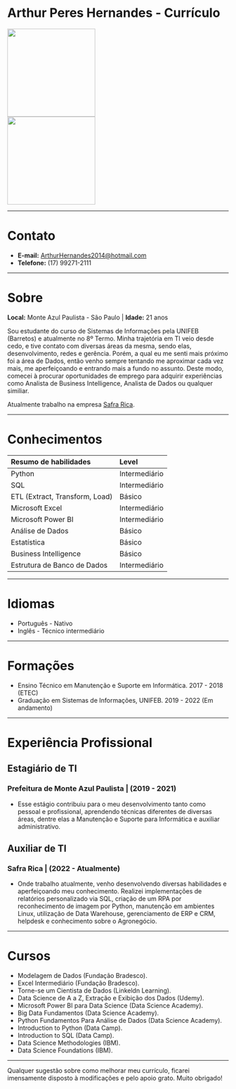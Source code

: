 # Arthur Peres Hernandes - Currículo


<img src="https://i.imgur.com/rRGiaFO.jpg" style="width:200px;"/>
<div align='leftttt'>
    <a href="https://www.linkedin.com/in/arthur-hernandes/" target="_blank"><img src="https://img.shields.io/badge/-LinkedIn-%230077B5?style=for-the-badge&logo=linkedin&logoColor=white" target="_blank" style="width:200px;"></a>
</div>



---



# Contato

* **E-mail:** ArthurHernandes2014@hotmail.com 
* **Telefone:** (17) 99271-2111 



---



# Sobre

**Local:** Monte Azul Paulista - São Paulo | **Idade:** 21 anos

Sou estudante do curso de Sistemas de Informações pela UNIFEB (Barretos) e atualmente no 8º Termo. Minha trajetória em TI veio desde cedo, e tive contato com diversas áreas da mesma, sendo elas, desenvolvimento, redes e gerência. Porém, a qual eu me senti mais próximo foi a área de Dados, então venho sempre tentando me aproximar cada vez mais, me aperfeiçoando e entrando mais a fundo no assunto. Deste modo, comecei à procurar oportunidades de emprego para adquirir experiências como Analista de Business Intelligence, Analista de Dados ou qualquer similiar.

Atualmente trabalho na empresa [Safra Rica](https://www.safrarica.com.br "Link").



---



# Conhecimentos


| **Resumo de habilidades**       | Level         |
|:--------------------------------|:--------------|
| Python                          | Intermediário |
| SQL                             | Intermediário | 
| ETL (Extract, Transform, Load)  | Básico        |
| Microsoft Excel                 | Intermediário |
| Microsoft Power BI              | Intermediário |
| Análise de Dados                | Básico        |
| Estatística                     | Básico        |
| Business Intelligence           | Básico        |
| Estrutura de Banco de Dados     | Intermediário |



---



# Idiomas 

* Português - Nativo
* Inglês - Técnico intermediário



---



# Formações

* Ensino Técnico em Manutenção e Suporte em Informática. 2017 - 2018 (ETEC)
* Graduação em Sistemas de Informações, UNIFEB. 2019 - 2022 (Em andamento)


---



# Experiência Profissional

## Estagiário de TI 
### Prefeitura de Monte Azul Paulista | (2019 - 2021)
* Esse estágio contribuiu para o meu desenvolvimento tanto como pessoal e profissional, aprendendo técnicas diferentes de diversas áreas, dentre elas a Manutenção e Suporte para Informática e auxiliar administrativo.

## Auxiliar de TI  
### Safra Rica | (2022 - Atualmente)
* Onde trabalho atualmente, venho desenvolvendo diversas habilidades e aperfeiçoando meu conhecimento. Realizei implementações de relatórios personalizado via SQL, criação de um RPA por reconhecimento de imagem por Python, manutenção em ambientes Linux, utilização de Data Warehouse, gerenciamento de ERP e CRM, helpdesk e conhecimento sobre o Agronegócio.



---



# Cursos
* Modelagem de Dados (Fundação Bradesco).
* Excel Intermediário (Fundação Bradesco).
* Torne-se um Cientista de Dados (Linkeldn Learning).
* Data Science de A a Z, Extração e Exibição dos Dados (Udemy).
* Microsoft Power BI para Data Science (Data Science Academy).
* Big Data Fundamentos (Data Science Academy).
* Python Fundamentos Para Análise de Dados (Data Science Academy).
* Introduction to Python (Data Camp).
* Introduction to SQL (Data Camp).
* Data Science Methodologies (IBM).
* Data Science Foundations (IBM).



---



Qualquer sugestão sobre como melhorar meu currículo, ficarei imensamente disposto à modificações e pelo apoio grato. Muito obrigado!




 

